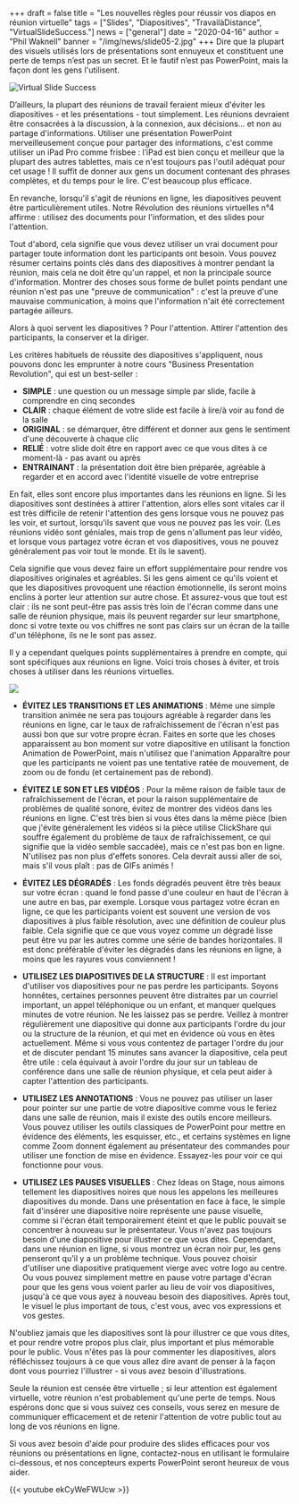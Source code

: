 +++
draft = false
title = "Les nouvelles règles pour réussir vos diapos en réunion virtuelle"
tags = ["Slides", "Diapositives", "TravailàDistance", "VirtualSlideSuccess."]
news = ["general"]
date = "2020-04-16"
author = "Phil Waknell"
banner = "/img/news/slide05-2.jpg"
+++
Dire que la plupart des visuels utilisés lors de présentations sont ennuyeux et constituent une perte de temps n’est pas un secret. Et le fautif n’est pas PowerPoint, mais la façon dont les gens l'utilisent.

![](/img/news/slide05-2.jpg "Virtual Slide Success")

D’ailleurs, la plupart des réunions de travail feraient mieux d'éviter les diapositives - et les présentations - tout simplement. Les réunions devraient être consacrées à la discussion, à la connexion, aux décisions... et non au partage d'informations. Utiliser une présentation PowerPoint merveilleusement conçue pour partager des informations, c'est comme utiliser un iPad Pro comme frisbee : l’iPad est bien conçu et meilleur que la plupart des autres tablettes, mais ce n'est toujours pas l'outil adéquat pour cet usage ! Il suffit de donner aux gens un document contenant des phrases complètes, et du temps pour le lire. C'est beaucoup plus efficace.



En revanche, lorsqu'il s'agit de réunions en ligne, les diapositives peuvent être particulièrement utiles. Notre Révolution des réunions virtuelles n°4 affirme : utilisez des documents pour l'information, et des slides pour l'attention.





Tout d'abord, cela signifie que vous devez utiliser un vrai document pour partager toute information dont les participants ont besoin. Vous pouvez résumer certains points clés dans des diapositives à montrer pendant la réunion, mais cela ne doit être qu'un rappel, et non la principale source d'information. Montrer des choses sous forme de bullet points pendant une réunion n'est pas une "preuve de communication" : c'est la preuve d'une mauvaise communication, à moins que l'information n'ait été correctement partagée ailleurs.



Alors à quoi servent les diapositives ? Pour l'attention. Attirer l'attention des participants, la conserver et la diriger.



Les critères habituels de réussite des diapositives s'appliquent, nous pouvons donc les emprunter à notre cours "Business Presentation Revolution", qui est un best-seller :



* **SIMPLE** : une question ou un message simple par slide, facile à comprendre en cinq secondes
* **CLAIR** : chaque élément de votre slide est facile à lire/à voir au fond de la salle
* **ORIGINAL** : se démarquer, être différent et donner aux gens le sentiment d'une découverte à chaque clic
* **RELIÉ** : votre slide doit être en rapport avec ce que vous dites à ce moment-là - pas avant ou après
* **ENTRAINANT** : la présentation doit être bien préparée, agréable à regarder et en accord avec l'identité visuelle de votre entreprise

En fait, elles sont encore plus importantes dans les réunions en ligne. Si les diapositives sont destinées à attirer l'attention, alors elles sont vitales car il est très difficile de retenir l'attention des gens lorsque vous ne pouvez pas les voir, et surtout, lorsqu'ils savent que vous ne pouvez pas les voir. (Les réunions vidéo sont géniales, mais trop de gens n'allument pas leur vidéo, et lorsque vous partagez votre écran et vos diapositives, vous ne pouvez généralement pas voir tout le monde. Et ils le savent).





Cela signifie que vous devez faire un effort supplémentaire pour rendre vos diapositives originales et agréables. Si les gens aiment ce qu'ils voient et que les diapositives provoquent une réaction émotionnelle, ils seront moins enclins à porter leur attention sur autre chose. Et assurez-vous que tout est clair : ils ne sont peut-être pas assis très loin de l'écran comme dans une salle de réunion physique, mais ils peuvent regarder sur leur smartphone, donc si votre texte ou vos chiffres ne sont pas clairs sur un écran de la taille d'un téléphone, ils ne le sont pas assez.



Il y a cependant quelques points supplémentaires à prendre en compte, qui sont spécifiques aux réunions en ligne. Voici trois choses à éviter, et trois choses à utiliser dans les réunions virtuelles.



![](/img/news/slide72.jpg)

* **ÉVITEZ LES TRANSITIONS ET LES ANIMATIONS** : Même une simple transition animée ne sera pas toujours agréable à regarder dans les réunions en ligne, car le taux de rafraîchissement de l'écran n'est pas aussi bon que sur votre propre écran. Faites en sorte que les choses apparaissent au bon moment sur votre diapositive en utilisant la fonction Animation de PowerPoint, mais n'utilisez que l'animation Apparaître pour que les participants ne voient pas une tentative ratée de mouvement, de zoom ou de fondu (et certainement pas de rebond).
* **ÉVITEZ LE SON ET LES VIDÉOS** : Pour la même raison de faible taux de rafraîchissement de l'écran, et pour la raison supplémentaire de problèmes de qualité sonore, évitez de montrer des vidéos dans les réunions en ligne. C'est très bien si vous êtes dans la même pièce (bien que j'évite généralement les vidéos si la pièce utilise ClickShare qui souffre également du problème de taux de rafraîchissement, ce qui signifie que la vidéo semble saccadée), mais ce n'est pas bon en ligne. N'utilisez pas non plus d'effets sonores. Cela devrait aussi aller de soi, mais s'il vous plaît : pas de GIFs animés !
* **ÉVITEZ LES DÉGRADÉS** : Les fonds dégradés peuvent être très beaux sur votre écran : quand le fond passe d'une couleur en haut de l'écran à une autre en bas, par exemple. Lorsque vous partagez votre écran en ligne, ce que les participants voient est souvent une version de vos diapositives à plus faible résolution, avec une définition de couleur plus faible. Cela signifie que ce que vous voyez comme un dégradé lisse peut être vu par les autres comme une série de bandes horizontales. Il est donc préférable d'éviter les dégradés dans les réunions en ligne, à moins que les rayures vous conviennent !



* **UTILISEZ LES DIAPOSITIVES DE LA STRUCTURE** : Il est important d'utiliser vos diapositives pour ne pas perdre les participants. Soyons honnêtes, certaines personnes peuvent être distraites par un courriel important, un appel téléphonique ou un enfant, et manquer quelques minutes de votre réunion. Ne les laissez pas se perdre. Veillez à montrer régulièrement une diapositive qui donne aux participants l'ordre du jour ou la structure de la réunion, et qui met en évidence où vous en êtes actuellement. Même si vous vous contentez de partager l'ordre du jour et de discuter pendant 15 minutes sans avancer la diapositive, cela peut être utile : cela équivaut à avoir l'ordre du jour sur un tableau de conférence dans une salle de réunion physique, et cela peut aider à capter l'attention des participants.
* **UTILISEZ LES ANNOTATIONS** : Vous ne pouvez pas utiliser un laser pour pointer sur une partie de votre diapositive comme vous le feriez dans une salle de réunion, mais il existe des outils encore meilleurs. Vous pouvez utiliser les outils classiques de PowerPoint pour mettre en évidence des éléments, les esquisser, etc., et certains systèmes en ligne comme Zoom donnent également au présentateur des commandes pour utiliser une fonction de mise en évidence. Essayez-les pour voir ce qui fonctionne pour vous.
* **UTILISEZ LES PAUSES VISUELLES** : Chez Ideas on Stage, nous aimons tellement les diapositives noires que nous les appelons les meilleures diapositives du monde. Dans une présentation en face à face, le simple fait d'insérer une diapositive noire représente une pause visuelle, comme si l'écran était temporairement éteint et que le public pouvait se concentrer à nouveau sur le présentateur. Vous n'avez pas toujours besoin d'une diapositive pour illustrer ce que vous dites. Cependant, dans une réunion en ligne, si vous montrez un écran noir pur, les gens penseront qu'il y a un problème technique. Vous pouvez choisir d'utiliser une diapositive pratiquement vierge avec votre logo au centre. Ou vous pouvez simplement mettre en pause votre partage d'écran pour que les gens vous voient parler au lieu de voir vos diapositives, jusqu'à ce que vous ayez à nouveau besoin des diapositives. Après tout, le visuel le plus important de tous, c'est vous, avec vos expressions et vos gestes.

N'oubliez jamais que les diapositives sont là pour illustrer ce que vous dites, et pour rendre votre propos plus clair, plus important et plus mémorable pour le public. Vous n'êtes pas là pour commenter les diapositives, alors réfléchissez toujours à ce que vous allez dire avant de penser à la façon dont vous pourriez l'illustrer - si vous avez besoin d'illustrations.

Seule la réunion est censée être virtuelle ; si leur attention est également virtuelle, votre réunion n'est probablement qu'une perte de temps. Nous espérons donc que si vous suivez ces conseils, vous serez en mesure de communiquer efficacement et de retenir l'attention de votre public tout au long de vos réunions en ligne.

Si vous avez besoin d'aide pour produire des slides efficaces pour vos réunions ou présentations en ligne, contactez-nous en utilisant le formulaire ci-dessous, et nos concepteurs experts PowerPoint seront heureux de vous aider.



{{< youtube ekCyWeFWUcw >}}